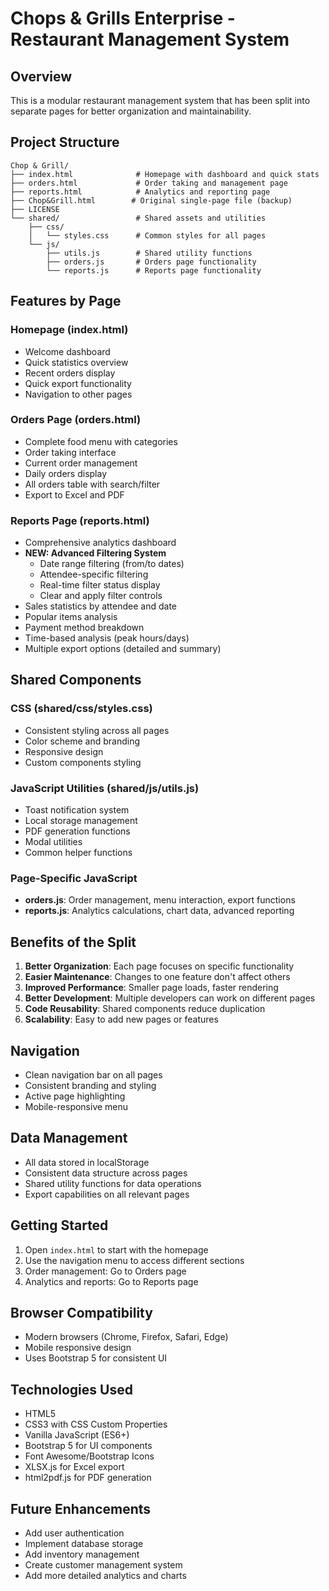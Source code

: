# Chops & Grills Enterprise - Restaurant Management System

## Overview

This is a modular restaurant management system that has been split into separate pages for better organization and maintainability.

## Project Structure

```
Chop & Grill/
├── index.html              # Homepage with dashboard and quick stats
├── orders.html             # Order taking and management page
├── reports.html            # Analytics and reporting page
├── Chop&Grill.html        # Original single-page file (backup)
├── LICENSE
└── shared/                 # Shared assets and utilities
    ├── css/
    │   └── styles.css      # Common styles for all pages
    └── js/
        ├── utils.js        # Shared utility functions
        ├── orders.js       # Orders page functionality
        └── reports.js      # Reports page functionality
```

## Features by Page

### Homepage (index.html)

- Welcome dashboard
- Quick statistics overview
- Recent orders display
- Quick export functionality
- Navigation to other pages

### Orders Page (orders.html)

- Complete food menu with categories
- Order taking interface
- Current order management
- Daily orders display
- All orders table with search/filter
- Export to Excel and PDF

### Reports Page (reports.html)

- Comprehensive analytics dashboard
- **NEW: Advanced Filtering System**
  - Date range filtering (from/to dates)
  - Attendee-specific filtering
  - Real-time filter status display
  - Clear and apply filter controls
- Sales statistics by attendee and date
- Popular items analysis
- Payment method breakdown
- Time-based analysis (peak hours/days)
- Multiple export options (detailed and summary)

## Shared Components

### CSS (shared/css/styles.css)

- Consistent styling across all pages
- Color scheme and branding
- Responsive design
- Custom components styling

### JavaScript Utilities (shared/js/utils.js)

- Toast notification system
- Local storage management
- PDF generation functions
- Modal utilities
- Common helper functions

### Page-Specific JavaScript

- **orders.js**: Order management, menu interaction, export functions
- **reports.js**: Analytics calculations, chart data, advanced reporting

## Benefits of the Split

1. **Better Organization**: Each page focuses on specific functionality
2. **Easier Maintenance**: Changes to one feature don't affect others
3. **Improved Performance**: Smaller page loads, faster rendering
4. **Better Development**: Multiple developers can work on different pages
5. **Code Reusability**: Shared components reduce duplication
6. **Scalability**: Easy to add new pages or features

## Navigation

- Clean navigation bar on all pages
- Consistent branding and styling
- Active page highlighting
- Mobile-responsive menu

## Data Management

- All data stored in localStorage
- Consistent data structure across pages
- Shared utility functions for data operations
- Export capabilities on all relevant pages

## Getting Started

1. Open `index.html` to start with the homepage
2. Use the navigation menu to access different sections
3. Order management: Go to Orders page
4. Analytics and reports: Go to Reports page

## Browser Compatibility

- Modern browsers (Chrome, Firefox, Safari, Edge)
- Mobile responsive design
- Uses Bootstrap 5 for consistent UI

## Technologies Used

- HTML5
- CSS3 with CSS Custom Properties
- Vanilla JavaScript (ES6+)
- Bootstrap 5 for UI components
- Font Awesome/Bootstrap Icons
- XLSX.js for Excel export
- html2pdf.js for PDF generation

## Future Enhancements

- Add user authentication
- Implement database storage
- Add inventory management
- Create customer management system
- Add more detailed analytics and charts

